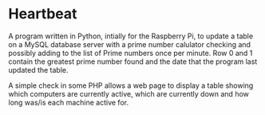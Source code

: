 Heartbeat
=========

A program written in Python, intially for the Raspberry Pi, to update a table on a MySQL database server with a prime number calulator checking and possibly adding to the list of Prime numbers once per minute. Row 0 and 1 contain the greatest prime number found and the date that the program last updated the table.

A simple check in some PHP allows a web page to display a table showing which computers are currently active, which are currently down and how long was/is each machine active for.
